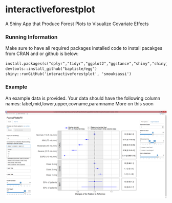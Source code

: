 # interactiveforestplot
A Shiny App that Produce Forest Plots to Visualize Covariate Effects


### Running Information
Make sure to have all required packages installed code to install pacakges from CRAN and or github is below:

```
install.packages(c("dplyr","tidyr","ggplot2","ggstance","shiny","shinyjs","markdown","devtools"))
devtools::install_github("baptiste/egg")
shiny::runGitHub('interactiveforestplot', 'smouksassi')
```
### Example
An example data is provided.
Your data should have the following column names:
label,mid,lower,upper,covname,paramname
More on this soon

![screenshot](img/snapshotforest.png)